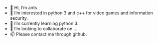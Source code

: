 - 👋 Hi, I’m ants
- 👀 I’m interested in python 3 and c++ for video games and information security.
- 🌱 I’m currently learning python 3.
- 💞️ I’m looking to collaborate on ...
- 📫 Please contact me through github.
